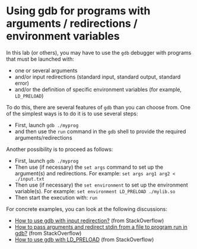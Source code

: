 # Using gdb for programs with arguments / redirections / environment variables

In this lab (or others), you may have to use the `gdb` debugger with programs that must be launched with:

* one or several arguments
* and/or input redirections (standard input, standard output, standard error)
* and/or the definition of specific environment variables (for example, `LD_PRELOAD`)

To do this, there are several features of `gdb` than you can choose from.
One of the simplest ways is to do it is to use several steps:

* First, launch `gdb ./myprog`
* and then use the `run` command in the `gdb` shell to provide the required arguments/redirections  

Another possibility is to proceed as follows:

* First, launch `gdb ./myprog`
* Then use (if necessary) the `set args` command to set up the argument(s) and redirections. For example: `set args arg1 arg2 < ./input.txt`
* Then use (if necessary) the `set environment` to set up the environment variable(s). For example: `set environment LD_PRELOAD ./mylib.so`
* Then start the execution with: `run`
	
For concrete examples, you can look at the following discussions:

* [How to use gdb with input redirection?](https://stackoverflow.com/questions/4758175/how-to-use-gdb-with-input-redirection/13297354) (from StackOverflow)
* [How to pass arguments and redirect stdin from a file to program run in gdb?](https://stackoverflow.com/questions/4521015/how-to-pass-arguments-and-redirect-stdin-from-a-file-to-program-run-in-gdb) (from StackOverflow)
* [How to use gdb with LD_PRELOAD](https://stackoverflow.com/questions/10448254/how-to-use-gdb-with-ld-preload) (from StackOverflow)


